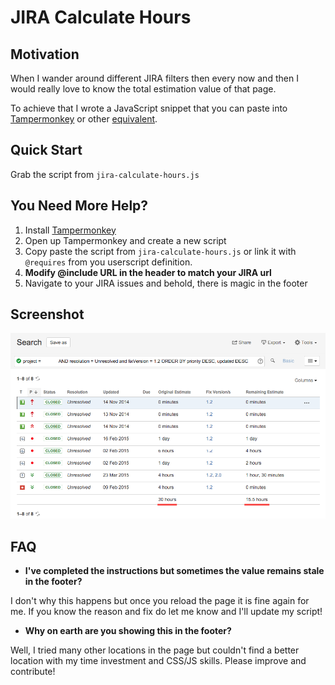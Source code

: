 # JIRA Calculate Hours

Motivation
----------

When I wander around different JIRA filters then every now and then I would really love to know the total estimation value of that page.

To achieve that I wrote a JavaScript snippet that you can paste into [Tampermonkey](https://chrome.google.com/webstore/detail/tampermonkey/dhdgffkkebhmkfjojejmpbldmpobfkfo?hl=en) or other [equivalent](http://appcrawlr.com/app/uberGrid/652164).


Quick Start
-----------

Grab the script from `jira-calculate-hours.js`


You Need More Help?
-------------------

1. Install [Tampermonkey](https://chrome.google.com/webstore/detail/tampermonkey/dhdgffkkebhmkfjojejmpbldmpobfkfo?hl=en)
2. Open up Tampermonkey and create a new script
3. Copy paste the script from `jira-calculate-hours.js` or link it with `@requires` from you userscript definition.
4. **Modify @include URL in the header to match your JIRA url**
5. Navigate to your JIRA issues and behold, there is magic in the footer

Screenshot
----------

![Screenshot of the View](https://raw.githubusercontent.com/toomasr/jira-calculate-hours/master/screenshots/calculate-hours-screenshot.png)

FAQ
--------

* **I've completed the instructions but sometimes the value remains stale in the footer?**

I don't why this happens but once you reload the page it is fine again for me. If you know the reason and fix do let me know and I'll update my script!

* **Why on earth are you showing this in the footer?**

Well, I tried many other locations in the page but couldn't find a better location with my time investment and CSS/JS skills. Please improve and contribute!

